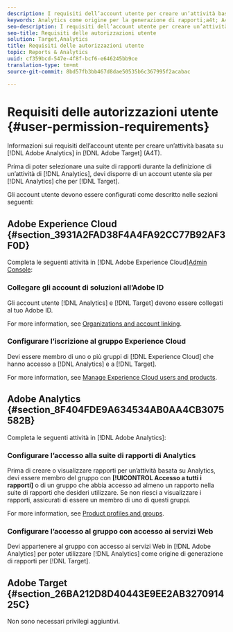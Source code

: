 ```yaml
---
description: I requisiti dell’account utente per creare un’attività basata su Adobe Analytics in Adobe Target (A4T).
keywords: Analytics come origine per la generazione di rapporti;a4t; A4T
seo-description: I requisiti dell’account utente per creare un’attività basata su Adobe Analytics in Adobe Target (A4T).
seo-title: Requisiti delle autorizzazioni utente
solution: Target,Analytics
title: Requisiti delle autorizzazioni utente
topic: Reports & Analytics
uuid: cf359bcd-547e-4f8f-bcf6-e646245bb9ce
translation-type: tm+mt
source-git-commit: 8bd57fb3bb467d8dae50535b6c367995f2acabac

---
```



# Requisiti delle autorizzazioni utente {#user-permission-requirements}

Informazioni sui requisiti dell’account utente per creare un’attività basata su [!DNL Adobe Analytics] in [!DNL Adobe Target] (A4T).

Prima di poter selezionare una suite di rapporti durante la definizione di un’attività di [!DNL Analytics], devi disporre di un account utente sia per [!DNL Analytics] che per [!DNL Target].

Gli account utente devono essere configurati come descritto nelle sezioni seguenti:

## Adobe Experience Cloud {#section_3931A2FAD38F4A4FA92CC77B92AF3F0D}

Completa le seguenti attività in [!DNL Adobe Experience Cloud][Admin Console](https://adminconsole.adobe.com):

### Collegare gli account di soluzioni all’Adobe ID

Gli account utente [!DNL Analytics] e [!DNL Target] devono essere collegati al tuo Adobe ID.

For more information, see [Organizations and account linking](https://docs.adobe.com/help/en/core-services/interface/manage-users-and-products/organizations.html).

### Configurare l’iscrizione al gruppo Experience Cloud

Devi essere membro di uno o più gruppi di [!DNL Experience Cloud] che hanno accesso a [!DNL Analytics] e a [!DNL Target].

For more information, see [Manage Experience Cloud users and products](https://docs.adobe.com/content/help/en/core-services/interface/manage-users-and-products/admin-getting-started.html).


## Adobe Analytics {#section_8F404FDE9A634534AB0AA4CB3075582B}

Completa le seguenti attività in [!DNL Adobe Analytics]:

### Configurare l’accesso alla suite di rapporti di Analytics

Prima di creare o visualizzare rapporti per un’attività basata su Analytics, devi essere membro del gruppo con **[!UICONTROL Accesso a tutti i rapporti]** o di un gruppo che abbia accesso ad almeno un rapporto nella suite di rapporti che desideri utilizzare. Se non riesci a visualizzare i rapporti, assicurati di essere un membro di uno di questi gruppi.

For more information, see [Product profiles and groups](https://docs.adobe.com/content/help/en/core-services/interface/manage-users-and-products/admin-getting-started.html#section_AB50558124D541CF80A0D3D76D35A4BF).

### Configurare l’accesso al gruppo con accesso ai servizi Web

Devi appartenere al gruppo con accesso ai servizi Web in [!DNL Adobe Analytics] per poter utilizzare [!DNL Analytics] come origine di generazione di rapporti per [!DNL Target].

## Adobe Target {#section_26BA212D8D40443E9EE2AB327091425C}

Non sono necessari privilegi aggiuntivi.
